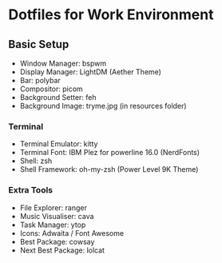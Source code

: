 Dotfiles for Work Environment
======

## Basic Setup

- Window Manager: bspwm
- Display Manager: LightDM (Aether Theme)
- Bar: polybar
- Compositor: picom
- Background Setter: feh
- Background Image: tryme.jpg (in resources folder)

### Terminal

- Terminal Emulator: kitty
- Terminal Font: IBM Plez for powerline 16.0 (NerdFonts)
- Shell: zsh
- Shell Framework: oh-my-zsh (Power Level 9K Theme)

### Extra Tools

- File Explorer: ranger
- Music Visualiser: cava
- Task Manager: ytop
- Icons: Adwaita / Font Awesome
- Best Package: cowsay
- Next Best Package: lolcat

